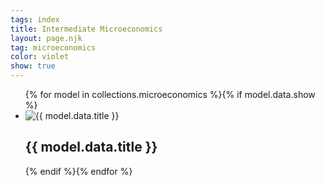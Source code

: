 ```yaml
---
tags: index
title: Intermediate Microeconomics
layout: page.njk
tag: microeconomics
color: violet
show: true
---
```

<ul class="[&_li]:bg-slate-600 hover:[&_li]:bg-slate-700 [&_li]:rounded-md hover:[&_li]:shadow-lg hover:[&_li]:shadow-slate-500/50 grid lg:grid-cols-3 md:grid-cols-2 grid-cols-1 md:p-8 p-4 md:gap-4 gap-2 w-full">
{% for model in collections.microeconomics %}{% if model.data.show %}
<li class="relative group h-64">
<img src="{{ model.data.thumbnail }}" alt="{{ model.data.title }}" class="w-full h-full object-cover rounded-md transform transition-all duration-500" />
<div class="shadow-md absolute inset-0 bg-gradient-to-t from-50% group-hover:from-0% from-slate-800/40 to-transparent p-4 rounded-md transition-colors transition-all duration-1000">
<h2 class="text-violet-50 font-extralight p-2 rounded-md bg-violet-600 saturate-200 group-hover:saturate-100 group-hover:bg-violet-700 md:text-md text-xs transition-colors duration-200 group-hover:text-violet-50 transition-all duration-1000">{{ model.data.title }}</h2>
</div>
<a href="{{ model.url }}" class="absolute inset-0"></a>
</li>
{% endif %}{% endfor %}
</ul>